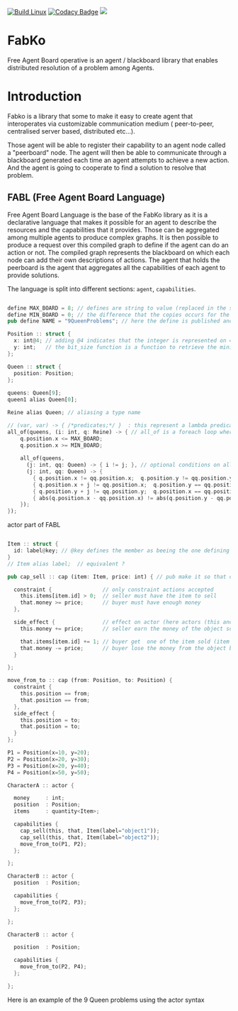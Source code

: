 [![Build Linux](https://github.com/FreeYourSoul/Fabko/actions/workflows/ci-linux.yml/badge.svg)](https://github.com/FreeYourSoul/Fabko/actions/workflows/ci-linux.yml)
[![Codacy Badge](https://app.codacy.com/project/badge/Grade/7d6160f5dc1246888f0fa94ab48ddfaa)](https://app.codacy.com/gh/FreeYourSoul/Fabko/dashboard?utm_source=gh&utm_medium=referral&utm_content=&utm_campaign=Badge_grade)
![](https://tokei.rs/b1/github/FreeYourSoul/Fabko?category=lines)

# FabKo

Free Agent Board operative is an agent / blackboard library that enables distributed resolution of a problem among
Agents.

# Introduction

Fabko is a library that some to make it easy to create agent that interoperates via customizable communication medium (
peer-to-peer, centralised server based, distributed etc...).

Those agent will be able to register their capability to an agent node called a "peerboard" node.
The agent will then be able to communicate through a blackboard generated each time an agent attempts to achieve a new
action. And the agent is going to cooperate to find a solution to resolve that problem.

## FABL (Free Agent Board Language)

Free Agent Board Language is the base of the FabKo library as it is a declarative language that makes it possible for an
agent to describe the resources and
the capabilities that it provides. Those can be aggregated among multiple agents to produce complex graphs. It is then
possible to produce a request over this
compiled graph to define if the agent can do an action or not.
The compiled graph represents the blackboard on which each node can add their own descriptions of actions. The agent
that holds the peerboard is the agent that aggregates
all the capabilities of each agent to provide solutions.

The language is split into different sections: `agent`, `capabilities`.

```rust

define MAX_BOARD = 8; // defines are string to value (replaced in the same way than a pre-processor #define)
define MIN_BOARD = 0; // the difference that the copies occurs for the whole scope of the define until a ';' is found (\n here is taken as well)
pub define NAME = "9QueenProblems"; // here the define is published and thus public to the code aggregating this 

Position :: struct {
  x: int@4; // adding @4 indicates that the integer is represented on 4 bits
  y: int;   // the bit_size function is a function to retrieve the minimum number of bytes required for the provided number (here 8, which would be 4 bits)
};

Queen :: struct {
  position: Position;
};
  
queens: Queen[9];
queen1 alias Queen[0]; 

Reine alias Queen; // aliasing a type name

// (var, var) -> { /*predicates;*/ }  : this represent a lambda predicate 
all_of(queens, (i: int, q: Reine) -> { // all_of is a foreach loop where every condition inside must be truee for the predicate
    q.position.x <= MAX_BOARD;
    q.position.x >= MIN_BOARD;
   
    all_of(queens, 
      (j: int, qq: Queen) -> { i != j; }, // optional conditions on all_of, if predicate is filled, then the generation of constraint occurs
      (j: int, qq: Queen) -> {
        { q.position.x != qq.position.x;  q.position.y != qq.position.y; };           // positions cannot be equal
        { q.position.x + j != qq.position.x;  q.position.y == qq.position.y; };       // position cannot be on the same line
        { q.position.y + j != qq.position.y;  q.position.x == qq.position.x; };       // position cannot be on the same collumn
        { abs(q.position.x - qq.position.x) != abs(q.position.y - qq.position.y); };  // no other queen on the diaogonals
    });
});

```

actor part of FABL

```rust

Item :: struct {
  id: label@key; // @key defines the member as beeing the one defining the search capability 
}
// Item alias label;  // equivalent ?

pub cap_sell :: cap (item: Item, price: int) { // pub make it so that cap_sell can be used accross compilation unit

  constraint {                // only constraint actions accepted
    this.items[item.id] > 0;  // seller must have the item to sell
    that.money >= price;      // buyer must have enough money
  },

  side_effect {               // effect on actor (here actors (this and that) are mutable) : only mutable actions accepted
    this.money += price;      // seller earn the money of the object sold

    that.items[item.id] += 1; // buyer get  one of the item sold (item is retrieved by key)
    that.money -= price;      // buyer lose the money from the object bought
  }

};

move_from_to :: cap (from: Position, to: Position) {
  constraint {
    this.position == from;
    that.position == from;
  },
  side_effect {
    this.position = to;
    that.position = to;
  }
}; 

P1 = Position(x=10, y=20);
P2 = Position(x=20, y=30);
P3 = Position(x=20, y=40);
P4 = Position(x=50, y=50);

CharacterA :: actor {

  money     : int;
  position  : Position;
  items     : quantity<Item>;

  capabilities {
    cap_sell(this, that, Item(label="object1"));
    cap_sell(this, that, Item(label="object2"));  
    move_from_to(P1, P2);  
  };

};

CharacterB :: actor {
  position  : Position;

  capabilities {
    move_from_to(P2, P3);  
  };

};

CharacterB :: actor {

  position  : Position;

  capabilities {
    move_from_to(P2, P4);  
  };

};

```

Here is an example of the 9 Queen problems using the actor syntax